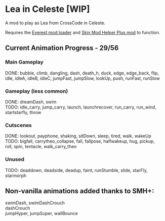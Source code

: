 # Lea in Celeste [WIP]
 A mod to play as Lea from CrossCode in Celeste.
 
 Requires the [Everest mod loader](https://everestapi.github.io/) and [Skin Mod Helper Plus mod](https://gamebanana.com/mods/473796) to function.
 
## Current Animation Progress - 29/56
### Main Gameplay
 DONE: bubble, climb, dangling, dash, death_h, duck, edge, edge_back, flip, idle, idleA, idleB, idleC, jumpFast, jumpSlow, lookUp, push, runFast, runSlow

### Gameplay (less common)
 DONE: dreamDash, swim  
 TODO: idle_carry, jump_carry, launch, launchrecover, run_carry, run_wind, startstarfly, throw
 
### Cutscenes
 DONE: lookout, payphone, shaking, sitDown, sleep, tired, walk, wakeUp  
 TODO: bigfall, carrytheo_collapse, fall, fallpose, halfwakeup, hug, pickup, roll, spin, tentacle, walk_carry_theo
 
### Unused
 TODO: deaddown, deadside, deadup, faint, runStumble, slide, starFly, starmorph
 
## Non-vanilla animations added thanks to SMH+:
 swimDash, swimDashCrouch  
 dashCrouch  
 jumpHyper, jumpSuper, wallBounce